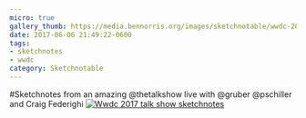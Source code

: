 ```yaml
---
micro: true
gallery_thumb: https://media.bennorris.org/images/sketchnotable/wwdc-2017/wwdc-2017-talk-show-sketchnotes.jpg
date: 2017-06-06 21:49:22-0600
tags:
- sketchnotes
- wwdc
category: Sketchnotable
---
```


#Sketchnotes from an amazing @thetalkshow live with @gruber @pschiller and Craig Federighi [![Wwdc 2017 talk show sketchnotes](https://media.bennorris.org/images/sketchnotable/wwdc-2017/wwdc-2017-talk-show-sketchnotes.jpg)](https://media.bennorris.org/images/sketchnotable/wwdc-2017/wwdc-2017-talk-show-sketchnotes.jpg)